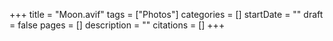 +++
title = "Moon.avif"
tags = ["Photos"]
categories = []
startDate = ""
draft = false
pages = []
description = ""
citations = []
+++
